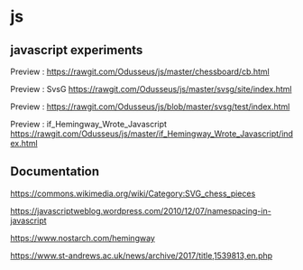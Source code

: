 # js

## javascript experiments

Preview : <https://rawgit.com/Odusseus/js/master/chessboard/cb.html>

Preview : SvsG <https://rawgit.com/Odusseus/js/master/svsg/site/index.html>

Preview : <https://rawgit.com/Odusseus/js/blob/master/svsg/test/index.html>

Preview : if_Hemingway_Wrote_Javascript
<https://rawgit.com/Odusseus/js/master/if_Hemingway_Wrote_Javascript/index.html>

## Documentation

<https://commons.wikimedia.org/wiki/Category:SVG_chess_pieces>

<https://javascriptweblog.wordpress.com/2010/12/07/namespacing-in-javascript>

<https://www.nostarch.com/hemingway>

<https://www.st-andrews.ac.uk/news/archive/2017/title,1539813,en.php>
